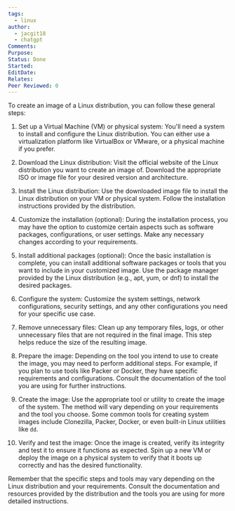 ```yaml
---
tags:
  - linux
author:
  - jacgit18
  - chatgpt
Comments: 
Purpose: 
Status: Done
Started: 
EditDate: 
Relates: 
Peer Reviewed: 0
---
```

To create an image of a Linux distribution, you can follow these general steps:  
  
1. Set up a Virtual Machine (VM) or physical system: You'll need a system to install and configure the Linux distribution. You can either use a virtualization platform like VirtualBox or VMware, or a physical machine if you prefer.  
  
2. Download the Linux distribution: Visit the official website of the Linux distribution you want to create an image of. Download the appropriate ISO or image file for your desired version and architecture.  
  
3. Install the Linux distribution: Use the downloaded image file to install the Linux distribution on your VM or physical system. Follow the installation instructions provided by the distribution.  
  
4. Customize the installation (optional): During the installation process, you may have the option to customize certain aspects such as software packages, configurations, or user settings. Make any necessary changes according to your requirements.  
  
5. Install additional packages (optional): Once the basic installation is complete, you can install additional software packages or tools that you want to include in your customized image. Use the package manager provided by the Linux distribution (e.g., apt, yum, or dnf) to install the desired packages.  
  
6. Configure the system: Customize the system settings, network configurations, security settings, and any other configurations you need for your specific use case.  
  
7. Remove unnecessary files: Clean up any temporary files, logs, or other unnecessary files that are not required in the final image. This step helps reduce the size of the resulting image.  
  
8. Prepare the image: Depending on the tool you intend to use to create the image, you may need to perform additional steps. For example, if you plan to use tools like Packer or Docker, they have specific requirements and configurations. Consult the documentation of the tool you are using for further instructions.  
  
9. Create the image: Use the appropriate tool or utility to create the image of the system. The method will vary depending on your requirements and the tool you choose. Some common tools for creating system images include Clonezilla, Packer, Docker, or even built-in Linux utilities like `dd`.  
  
10. Verify and test the image: Once the image is created, verify its integrity and test it to ensure it functions as expected. Spin up a new VM or deploy the image on a physical system to verify that it boots up correctly and has the desired functionality.  
  
Remember that the specific steps and tools may vary depending on the Linux distribution and your requirements. Consult the documentation and resources provided by the distribution and the tools you are using for more detailed instructions.